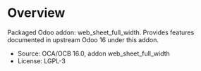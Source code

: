 # Overview

Packaged Odoo addon: web_sheet_full_width. Provides features documented in upstream Odoo 16 under this addon.

- Source: OCA/OCB 16.0, addon web_sheet_full_width
- License: LGPL-3
